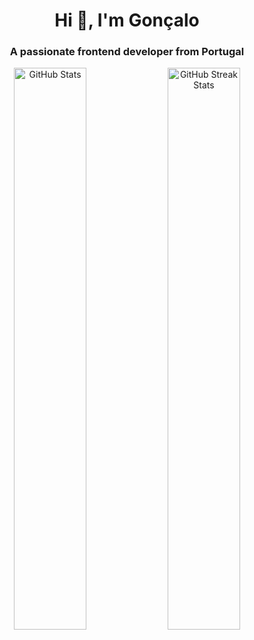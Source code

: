 <h1 align="center">Hi 👋, I'm Gonçalo</h1>
<h3 align="center">A passionate frontend developer from Portugal</h3>

<p align="center">
  <img src="https://github-readme-stats.vercel.app/api?username=goncalomano&show_icons=true&locale=en" alt="GitHub Stats" width="48%" height="auto" />
  <img src="https://github-readme-streak-stats.herokuapp.com/?user=goncalomano&" alt="GitHub Streak Stats" width="48%" height="auto" />
</p>

